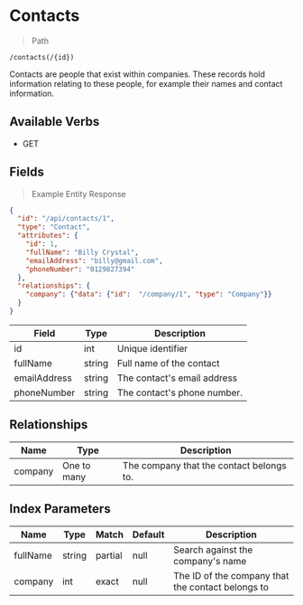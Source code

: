 # Contacts

> Path

```
/contacts(/{id})
```

Contacts are people that exist within companies. These records hold information relating to these people, for example
their names and contact information.

## Available Verbs

* GET

## Fields

> Example Entity Response

```json
{
  "id": "/api/contacts/1",
  "type": "Contact",
  "attributes": {
    "id": 1,
    "fullName": "Billy Crystal",
    "emailAddress": "billy@gmail.com",
    "phoneNumber": "0129827394"
  },
  "relationships": {
    "company": {"data": {"id":  "/company/1", "type": "Company"}}
  }
}
```

Field | Type | Description
----- | ---  | -----------
id | int | Unique identifier
fullName | string | Full name of the contact
emailAddress | string | The contact's email address
phoneNumber | string | The contact's phone number.

## Relationships

Name | Type | Description
---- | ---- | -----------
company | One to many | The company that the contact belongs to.

## Index Parameters

Name | Type | Match | Default | Description
---- | ---- | ----- | ------- | -----------
fullName | string | partial | null | Search against the company's name
company | int | exact | null | The ID of the company that the contact belongs to
